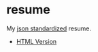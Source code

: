resume
======

My [json standardized](http://jsonresume.org/) resume.

* [HTML Version](http://registry.jsonresume.org/brett)
